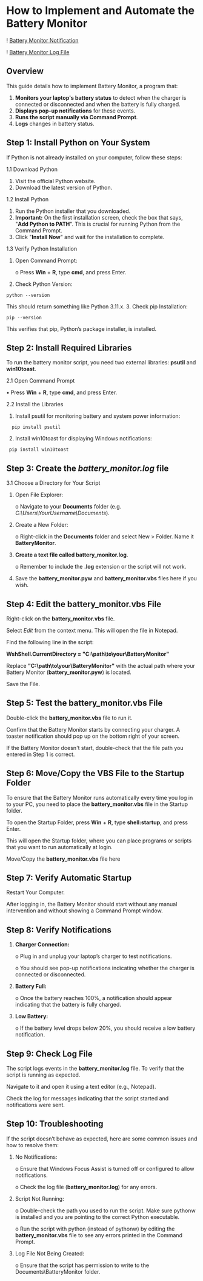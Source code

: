 # How to Implement and Automate the Battery Monitor

! [Battery Monitor Notification](https://github.com/imubashir0/BatteryMonitor/blob/main/assets/battery_monitor_notification.jpg)

! [Battery Monitor Log File](https://github.com/imubashir0/BatteryMonitor/blob/main/assets/battery_monitor_logs.jpg)

## Overview

This guide details how to implement Battery Monitor, a program that:
1.	**Monitors your laptop's battery status** to detect when the charger is connected or disconnected and when the battery is fully charged.
2.	**Displays pop-up notifications** for these events.
3.	**Runs the script manually via Command Prompt**.
4.	**Logs** changes in battery status.

## Step 1: Install Python on Your System

If Python is not already installed on your computer, follow these steps:

1.1 Download Python
  1.	Visit the official Python website.
  2.	Download the latest version of Python.

1.2 Install Python
  1.	Run the Python installer that you downloaded.
  2.	**Important:** On the first installation screen, check the box that says, "**Add Python to PATH**". This is crucial for running Python from the Command Prompt.
  3.	Click "**Install Now**" and wait for the installation to complete.

1.3 Verify Python Installation
  1.	Open Command Prompt:
     
        o	Press **Win** + **R**, type **cmd**, and press Enter.
  2.	Check Python Version:

    python --version
      
  This should return something like Python 3.11.x.
  3.	Check pip Installation:
  
    pip --version      
  This verifies that pip, Python’s package installer, is installed.

## Step 2: Install Required Libraries

To run the battery monitor script, you need two external libraries: **psutil** and **win10toast**.

2.1 Open Command Prompt
 
  •	Press **Win** + **R**, type **cmd**, and press Enter.

2.2 Install the Libraries
  1.	Install psutil for monitoring battery and system power information:

      pip install psutil
  2.	Install win10toast for displaying Windows notifications:

     pip install win10toast

## Step 3: Create the *battery_monitor.log* file
3.1 Choose a Directory for Your Script
 
  1.	Open File Explorer:
  
        o Navigate to your **Documents** folder (e.g. *C:\Users\YourUsername\Documents*).
  2.	Create a New Folder:
 
        o Right-click in the **Documents** folder and select New > Folder. Name it **BatteryMonitor**.
  3.	**Create a text file called battery_monitor.log**. 
  
        o	Remember to include the **.log** extension or the script will not work.
  4.	Save the **battery_monitor.pyw** and **battery_monitor.vbs** files here if you wish.

## Step 4: Edit the battery_monitor.vbs File

Right-click on the **battery_monitor.vbs** file.

Select *Edit* from the context menu. This will open the file in Notepad.

Find the following line in the script:

**WshShell.CurrentDirectory = "C:\path\to\your\BatteryMonitor"**

Replace **"C:\path\to\your\BatteryMonitor"** with the actual path where your Battery Monitor (**battery_monitor.pyw**) is located.

Save the File.

## Step 5: Test the battery_monitor.vbs File

Double-click the **battery_monitor.vbs** file to run it.

Confirm that the Battery Monitor starts by connecting your charger. A toaster notification should pop up on the bottom right of your screen.

If the Battery Monitor doesn't start, double-check that the file path you entered in Step 1 is correct.

## Step 6: Move/Copy the VBS File to the Startup Folder

To ensure that the Battery Monitor runs automatically every time you log in to your PC, you need to place the **battery_monitor.vbs** file in the Startup folder.

To open the Startup Folder, press **Win** + **R**, type **shell:startup**, and press Enter.

This will open the Startup folder, where you can place programs or scripts that you want to run automatically at login.

Move/Copy the **battery_monitor.vbs** file here

## Step 7: Verify Automatic Startup

Restart Your Computer.

After logging in, the Battery Monitor should start without any manual intervention and without showing a Command Prompt window.

## Step 8: Verify Notifications
  
  1.	**Charger Connection:**

    	  o	Plug in and unplug your laptop’s charger to test notifications.

    	  o	You should see pop-up notifications indicating whether the charger is connected or disconnected.
  
  3.	**Battery Full:**

    	  o	Once the battery reaches 100%, a notification should appear indicating that the battery is fully charged.
 
  5.	**Low Battery:**

    	  o	If the battery level drops below 20%, you should receive a low battery notification.

## Step 9: Check Log File

The script logs events in the **battery_monitor.log** file. To verify that the script is running as expected.

Navigate to it and open it using a text editor (e.g., Notepad).

Check the log for messages indicating that the script started and notifications were sent.

## Step 10: Troubleshooting

If the script doesn’t behave as expected, here are some common issues and how to resolve them:

  1.	No Notifications:

    	  o	Ensure that Windows Focus Assist is turned off or configured to allow notifications.
    	
        o	Check the log file (**battery_monitor.log**) for any errors.
    	
  2.	Script Not Running:
     
        o	Double-check the path you used to run the script. Make sure pythonw is installed and you are pointing to the correct Python executable.
    	
        o	Run the script with python (instead of pythonw) by editing the **battery_monitor.vbs** file to see any errors printed in the Command Prompt.
    	
  4.	Log File Not Being Created:
     
        o	Ensure that the script has permission to write to the Documents\BatteryMonitor folder.



